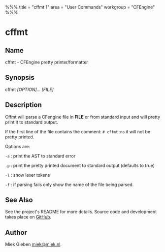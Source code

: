 %%%
title = "cffmt 1"
area = "User Commands"
workgroup = "CFEngine"
%%%

cffmt
=====

## Name

cffmt - CFEngine pretty printer/formatter

## Synopsis

cffmt  *[OPTION]*... *[FILE]*

## Description

Cffmt will parse a CFengine file in **FILE** or from standard input and will pretty print it to
standard output.

If the first line of the file contains the comment: `# cffmt:no`  it will not be pretty printed.

Options are:

`-a`
:   print the AST to standard error

`-p`
:   print the pretty printed document to standard output (defaults to true)

`-l`
:   show lexer tokens

`-f`
:   if parsing fails only show the name of the file being parsed.

## See Also

See the project's README for more details. Source code and development takes place on
[GitHub](https://github.com/miekg/cf).

## Author

Miek Gieben <miek@miek.nl>.
